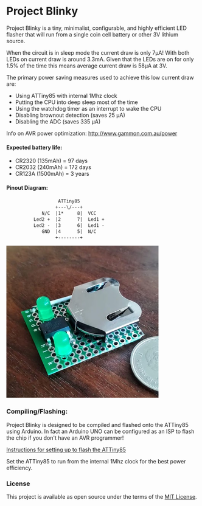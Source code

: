 # Project Blinky

Project Blinky is a tiny, minimalist, configurable, and 
highly efficient LED flasher that will run from a single
coin cell battery or other 3V lithium source.

When the circuit is in sleep mode the current draw is only
7μA! With both LEDs on current draw is around 3.3mA. Given
that the LEDs are on for only 1.5% of the time this means 
average current draw is 58μA at 3V.

The primary power saving measures used to achieve this low
current draw are:
- Using ATTiny85 with internal 1Mhz clock
- Putting the CPU into deep sleep most of the time
- Using the watchdog timer as an interrupt to wake the CPU
- Disabling brownout detection (saves 25 µA)
- Disabling the ADC (saves 335 µA)

Info on AVR power optimization: http://www.gammon.com.au/power

#### Expected battery life:
- CR2320 (135mAh)  = 97 days
- CR2032 (240mAh)  = 172 days
- CR123A (1500mAh) = 3 years


#### Pinout Diagram:
```
                   ATTiny85
                  +---\/---+
             N/C  |1*     8|  VCC
          Led2 +  |2      7|  Led1 +
          Led2 -  |3      6|  Led1 -
             GND  |4      5|  N/C
                  +--------+
```

![Project Blinky built on a breadboard](project_blinky_breadboard.jpg)

### Compiling/Flashing:

Project Blinky is designed to be compiled and flashed onto the
ATTiny85 using Arduino. In fact an Arduino UNO can be configured
as an ISP to flash the chip if you don't have an AVR programmer!

[Instructions for setting up to flash the ATTiny85](https://www.hackster.io/arjun/programming-attiny85-with-arduino-uno-afb829)

Set the ATTiny85 to run from the internal 1Mhz clock for the best
power efficiency.

### License

This project is available as open source under the terms of the [MIT License](http://opensource.org/licenses/MIT).